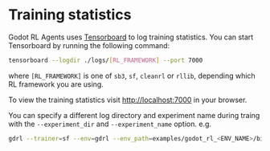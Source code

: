 # Training statistics

Godot RL Agents uses [Tensorboard](https://www.tensorflow.org/tensorboard) to log training statistics. You can start Tensorboard by running the following command:

```bash
tensorboard --logdir ./logs/[RL_FRAMEWORK] --port 7000
```
where `[RL_FRAMEWORK]` is one of `sb3`, `sf`, `cleanrl` or `rllib`, depending which RL framework you are using.

To view the training statistics visit [http://localhost:7000](http://localhost:7000) in your browser.

You can specify a different log directory and experiment name during traing with the `--experiment_dir` and `--experiment_name` option. e.g. 
``` bash
gdrl --trainer=sf --env=gdrl --env_path=examples/godot_rl_<ENV_NAME>/bin/<ENV_NAME>.x86_64 --experiment_name=MyExperiment_01 --experiment_dir=logs/MyDir
```
